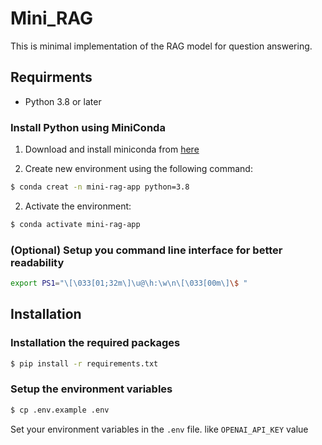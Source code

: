 # Mini_RAG

This is minimal implementation of the RAG model for question answering.

## Requirments

- Python 3.8 or later

### Install Python using MiniConda

1) Download and install miniconda from [here](https://docs.anaconda.com/miniconda/#quick-command-line-install)

2) Create new environment using the following command:
```bash
$ conda creat -n mini-rag-app python=3.8
```

2) Activate the environment:
```bash
$ conda activate mini-rag-app
```

### (Optional) Setup you command line interface for better readability

```bash
export PS1="\[\033[01;32m\]\u@\h:\w\n\[\033[00m\]\$ "
```

## Installation

### Installation the required packages

```bash
$ pip install -r requirements.txt
```

### Setup the environment variables

```bash
$ cp .env.example .env
```

Set your environment variables in the `.env` file. like `OPENAI_API_KEY` value